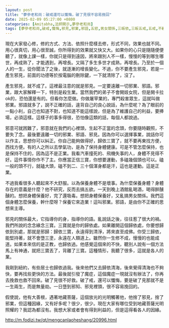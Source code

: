 ```yaml
---
layout: post
title: "夢參老和尚：破戒還可以懺悔，破了見很不容易挽回"
date: 2025-02-09 05:27:00 +0800
categories: [Amitabha,法師開示,夢參老和尚]
tags: [夢參老和尚,破戒,懺悔,邪見,邪業,邪語,五慾,男女關係,三皈依,三皈五戒,五戒,不殺生,不偷盜,不邪淫,不妄語,不飲酒,五戒十善,戒律,因果,修行,持戒,布施,業力,強者先牽,重報輕受,因果定律,業報]
---
```


現在大家發心修，修的方式、方法、依照什麼樣去修，形式不同，效果也就不同。用心很真切，用心很至誠，你所得到的效果就又快又大。如果你的心只是隨隨便便聽了，就像上課一樣，你就只是得到遠因，將來跟別人不一樣，慢慢的等到哪生哪世，再成熟了，才能遇到，再增長。又隔了多生多世才成熟，再增長。乃至於一個人的一生，從你聞法了之後，就逐漸的增長變化。不過，你不要產生邪見，若是一產生邪見，前面的功德等於按電腦的刪除鍵，一下就清除了，沒了。

產生邪見，就不成了。這裡最注意的就是邪見。一定要遠離一切邪業、邪語。邪業，跟大家解釋一下，特別是殺生業。當然我們的弟子不會開妓女院，但是開卡拉ok的，恐怕還是有的。但看你怎麼做。你做屠宰業的，專門殺害眾生，這就叫做邪業。邪語就多了，說不正確的話，違背自己的良心說話，為什麼呢？為了眼前的一點小利，自己也知道不對，也知道不能這樣說，但是為了維護自己的利益，要捧場，必須這樣。這樣子的事多得很，恐怕像這類的話，每個人都說過。

邪意可就困難了，邪意就在我們的心裡頭，生起不正當的念頭，你要隨時觀照，不要失了念。最後要遠離一切的邪業、邪語、邪見。因為你可以選擇事業，說話你可以作主，思想你可以糾正。你自己能夠做得好，歸依三寶了，就不要再東找方便，西找方便。有的人之所以去學氣功，是為了保持身體健康。可是不管怎麼保持，也是保持不住的，因為這不是正業。我看汽車撞死的、飛機失事的人，身體不見得不好。這件事情你作不了主。你應當正信三寶，你想要運動，多磕幾個頭也可以。磕一般的頭不行，就磕大頭，磕不到二、三十個渾身都是汗，這也是運動。這是正業。

不過我看很多人聽起來不大舒服。以為保養身體不是壞事。為什麼保養身體？身體存在的意義是什麼？他不研究，反而去搞五欲。一天到晚上酒館亂喝酒，喝得醉醺醺的。想把身體保養好，完了還吸毒。想把身體保養好，又亂搞男女關係。我們這個身體怎麼保養，幹什麼呀？保養它來造業！這叫邪業。邪語，是由你不正確的思想來主導。      

邪見的關係最大，它指導你的身，指導你的語。亂說話之後，往往惹了很大的禍。我們所說的念念緣念三寶。三寶就是你的歸依處。如果離開這個歸依處，你要想歸依到別處，那就是邪歸：歸依三寶，永遠得到清淨，將來直至成佛。你受三歸依，能堅持著，就不會墮三塗，永遠在人類道上。雖然你一生修不成，慢慢的也能成道。如果本來信的是正教，也歸依過。他感覺這個來的不快，聽別人說有一個方法馬上有神通，就把三寶丟了，背離了三寶。這種情形，我聽了很多，這就是各人的業。

我剛到紐約，有些居士也歸依過我。後來他們又去歸依清海，後來覺得清海也不夠快，要再找些更快的方法。最後就引發了魔症，這個魔症一現就沒有辦法了，你再去挽救也救不回來。破了見很不好救。破了戒，還可以懺悔，要是破了見那就不是一生兩生，而是無量劫。一日墮到邪知、邪見裡頭，很不容易挽回的。

假使說，他有大善根，遇著地藏菩薩，這個放光的光明觸著他，他捨了邪見，捨了邪業，但這種因緣，又有好多呢？很少，很少。現在大家有哪位受到地藏菩薩光明照耀的？我認為都沒有。我想大家或者會有得到利益的，但是這得看各人的因緣。        

<http://m.fodizi.tw/qt/mengcanlaoheshang/20996.html>